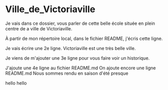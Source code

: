 # Ville_de_Victoriaville
Je vais dans ce dossier, vous parler de cette belle école située en plein centre de a ville de Victoriaville.

À partir de mon répertoire local, dans le fichier README, j'écris cette ligne.

Je vais écrire une 2e ligne. Victoriaville est une très belle ville.

Je viens de m'ajouter une 3e ligne pour vous faire voir un historique.

J'ajoute une 4e ligne au fichier README.md
On ajoute encore une ligne README.md
Nous sommes rendu en saison d'été presque


hello hello
